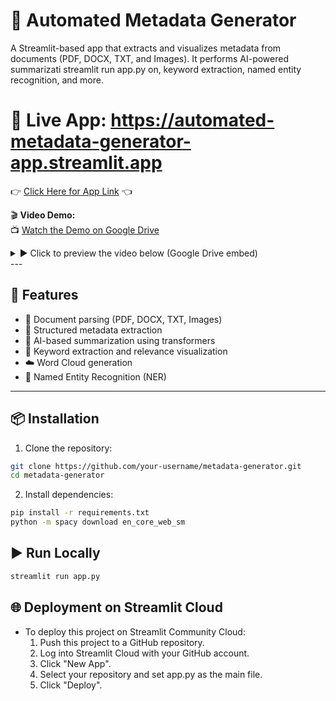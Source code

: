 # 🧠 Automated Metadata Generator

A Streamlit-based app that extracts and visualizes metadata from documents (PDF, DOCX, TXT, and Images). It performs AI-powered summarizati
streamlit run app.py
on, keyword extraction, named entity recognition, and more.

# 📍 **Live App: https://automated-metadata-generator-app.streamlit.app**  
👉 [Click Here for App Link](https://automated-metadata-generator-app.streamlit.app/) 👈  

🎬 **Video Demo:**  
📺 [Watch the Demo on Google Drive](https://drive.google.com/file/d/1JzmD3WbEOZeGhpquPUpZegwIeKFOzQQf/view?usp=sharing)
<details>
<summary>▶️ Click to preview the video below (Google Drive embed)</summary>
<iframe src="https://drive.google.com/file/d/1JzmD3WbEOZeGhpquPUpZegwIeKFOzQQf/preview" width="100%" height="480" allow="autoplay"></iframe>
</details>
---

## 🚀 Features

- 📄 Document parsing (PDF, DOCX, TXT, Images)
- 🧾 Structured metadata extraction
- 🧠 AI-based summarization using transformers
- 🔑 Keyword extraction and relevance visualization
- ☁️ Word Cloud generation
- 🧠 Named Entity Recognition (NER)

---

## 📦 Installation

1. Clone the repository:
```bash
git clone https://github.com/your-username/metadata-generator.git
cd metadata-generator
```

2. Install dependencies:
```bash
pip install -r requirements.txt
python -m spacy download en_core_web_sm
```

## ▶️ Run Locally
```bash
streamlit run app.py
```

## 🌐 Deployment on Streamlit Cloud
- To deploy this project on Streamlit Community Cloud:
    1. Push this project to a GitHub repository.
    2. Log into Streamlit Cloud with your GitHub account.
    3. Click "New App".
    4. Select your repository and set app.py as the main file.
    5. Click "Deploy".